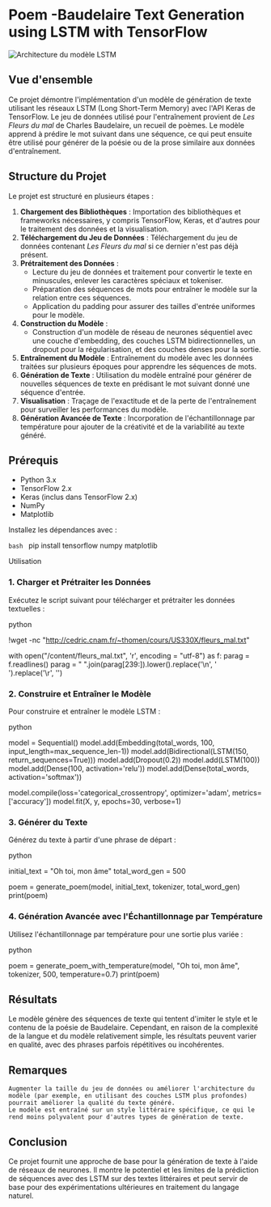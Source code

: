 # Poem -Baudelaire Text Generation using LSTM with TensorFlow

![Architecture du modèle LSTM](images/lstm_architecture.png)
## Vue d'ensemble
Ce projet démontre l'implémentation d'un modèle de génération de texte utilisant les réseaux LSTM (Long Short-Term Memory) avec l'API Keras de TensorFlow. Le jeu de données utilisé pour l'entraînement provient de *Les Fleurs du mal* de Charles Baudelaire, un recueil de poèmes. Le modèle apprend à prédire le mot suivant dans une séquence, ce qui peut ensuite être utilisé pour générer de la poésie ou de la prose similaire aux données d'entraînement.

## Structure du Projet
Le projet est structuré en plusieurs étapes :

1. **Chargement des Bibliothèques** : Importation des bibliothèques et frameworks nécessaires, y compris TensorFlow, Keras, et d'autres pour le traitement des données et la visualisation.
2. **Téléchargement du Jeu de Données** : Téléchargement du jeu de données contenant *Les Fleurs du mal* si ce dernier n'est pas déjà présent.
3. **Prétraitement des Données** :
   - Lecture du jeu de données et traitement pour convertir le texte en minuscules, enlever les caractères spéciaux et tokeniser.
   - Préparation des séquences de mots pour entraîner le modèle sur la relation entre ces séquences.
   - Application du padding pour assurer des tailles d'entrée uniformes pour le modèle.
4. **Construction du Modèle** :
   - Construction d'un modèle de réseau de neurones séquentiel avec une couche d'embedding, des couches LSTM bidirectionnelles, un dropout pour la régularisation, et des couches denses pour la sortie.
5. **Entraînement du Modèle** : Entraînement du modèle avec les données traitées sur plusieurs époques pour apprendre les séquences de mots.
6. **Génération de Texte** : Utilisation du modèle entraîné pour générer de nouvelles séquences de texte en prédisant le mot suivant donné une séquence d'entrée.
7. **Visualisation** : Traçage de l'exactitude et de la perte de l'entraînement pour surveiller les performances du modèle.
8. **Génération Avancée de Texte** : Incorporation de l'échantillonnage par température pour ajouter de la créativité et de la variabilité au texte généré.

## Prérequis
- Python 3.x
- TensorFlow 2.x
- Keras (inclus dans TensorFlow 2.x)
- NumPy
- Matplotlib

Installez les dépendances avec :

```bash ```
pip install tensorflow numpy matplotlib


Utilisation
### 1. Charger et Prétraiter les Données

Exécutez le script suivant pour télécharger et prétraiter les données textuelles :

python

!wget -nc "http://cedric.cnam.fr/~thomen/cours/US330X/fleurs_mal.txt"

with open("/content/fleurs_mal.txt", 'r', encoding = "utf-8") as f:
    parag = f.readlines()
parag = " ".join(parag[239:]).lower().replace('\n', ' ').replace('\r', '')

### 2. Construire et Entraîner le Modèle

Pour construire et entraîner le modèle LSTM :

python

model = Sequential()
model.add(Embedding(total_words, 100, input_length=max_sequence_len-1))
model.add(Bidirectional(LSTM(150, return_sequences=True)))
model.add(Dropout(0.2))
model.add(LSTM(100))
model.add(Dense(100, activation='relu'))
model.add(Dense(total_words, activation='softmax'))

model.compile(loss='categorical_crossentropy', optimizer='adam', metrics=['accuracy'])
model.fit(X, y, epochs=30, verbose=1)

### 3. Générer du Texte

Générez du texte à partir d'une phrase de départ :

python

initial_text = "Oh toi, mon âme"
total_word_gen = 500

poem = generate_poem(model, initial_text, tokenizer, total_word_gen)
print(poem)

### 4. Génération Avancée avec l'Échantillonnage par Température

Utilisez l'échantillonnage par température pour une sortie plus variée :

python

poem = generate_poem_with_temperature(model, "Oh toi, mon âme", tokenizer, 500, temperature=0.7)
print(poem)

## Résultats

Le modèle génère des séquences de texte qui tentent d'imiter le style et le contenu de la poésie de Baudelaire. Cependant, en raison de la complexité de la langue et du modèle relativement simple, les résultats peuvent varier en qualité, avec des phrases parfois répétitives ou incohérentes.

## Remarques

    Augmenter la taille du jeu de données ou améliorer l'architecture du modèle (par exemple, en utilisant des couches LSTM plus profondes) pourrait améliorer la qualité du texte généré.
    Le modèle est entraîné sur un style littéraire spécifique, ce qui le rend moins polyvalent pour d'autres types de génération de texte.


## Conclusion

Ce projet fournit une approche de base pour la génération de texte à l'aide de réseaux de neurones. Il montre le potentiel et les limites de la prédiction de séquences avec des LSTM sur des textes littéraires et peut servir de base pour des expérimentations ultérieures en traitement du langage naturel.

